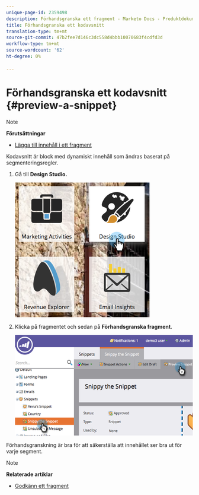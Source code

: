 ```yaml
---
unique-page-id: 2359498
description: Förhandsgranska ett fragment - Marketo Docs - Produktdokumentation
title: Förhandsgranska ett kodavsnitt
translation-type: tm+mt
source-git-commit: 47b2fee7d146c3dc558d4bbb10070683f4cdfd3d
workflow-type: tm+mt
source-wordcount: '62'
ht-degree: 0%

---
```



# Förhandsgranska ett kodavsnitt {#preview-a-snippet}

>[!NOTE]
>
>**Förutsättningar**
>
>* [Lägga till innehåll i ett fragment](add-content-to-a-snippet.md)

>



Kodavsnitt är block med dynamiskt innehåll som ändras baserat på segmenteringsregler.

1. Gå till **Design Studio.**

   ![](assets/designstudio-3.png)

1. Klicka på fragmentet och sedan på **Förhandsgranska fragment**.

   ![](assets/image2014-9-16-9-3a48-3a32.png)

Förhandsgranskning är bra för att säkerställa att innehållet ser bra ut för varje segment.

>[!NOTE]
>
>**Relaterade artiklar**
>
>* [Godkänn ett fragment](approve-a-snippet.md)

>



